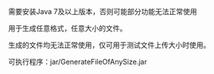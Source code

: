 需要安装Java 7及以上版本，否则可能部分功能无法正常使用



用于生成任意格式，任意大小的文件。

生成的文件均无法正常使用，仅可用于测试文件上传大小时使用。

可执行程序：jar/GenerateFileOfAnySize.jar


